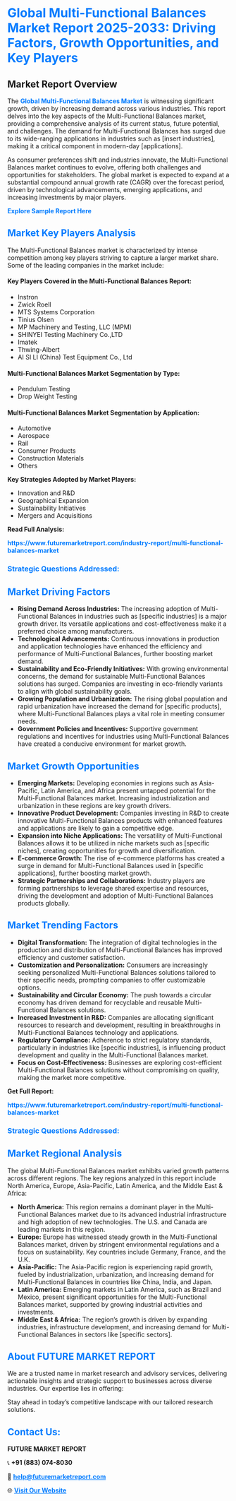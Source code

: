 <h1 style="color: #007BFF;">Global Multi-Functional Balances Market Report 2025-2033: Driving Factors, Growth Opportunities, and Key Players</h1>

<section id="overview">
<h2>Market Report Overview</h2>
<p>The <a href="https://www.futuremarketreport.com/industry-report/multi-functional-balances-market" style="color: #007BFF; text-decoration: none;"><strong>Global Multi-Functional Balances Market</strong></a> is witnessing significant growth, driven by increasing demand across various industries. This report delves into the key aspects of the Multi-Functional Balances market, providing a comprehensive analysis of its current status, future potential, and challenges. The demand for Multi-Functional Balances has surged due to its wide-ranging applications in industries such as [insert industries], making it a critical component in modern-day [applications].</p>
<p>As consumer preferences shift and industries innovate, the Multi-Functional Balances market continues to evolve, offering both challenges and opportunities for stakeholders. The global market is expected to expand at a substantial compound annual growth rate (CAGR) over the forecast period, driven by technological advancements, emerging applications, and increasing investments by major players.</p>
</section>

<section id="overview">
<p><a href="https://www.futuremarketreport.com/request-sample/reportId=33033" style="color: #007BFF; text-decoration: none;"><strong>Explore Sample Report Here</strong></a></p>
</section>

<section id="key-players">
<h2 style="color: #007BFF;">Market Key Players Analysis</h2>
<p>The Multi-Functional Balances market is characterized by intense competition among key players striving to capture a larger market share. Some of the leading companies in the market include:</p>
<h4>Key Players Covered in the Multi-Functional Balances Report:</h4>
<ul><li>Instron</li><li>Zwick Roell</li><li>MTS Systems Corporation</li><li>Tinius Olsen</li><li>MP Machinery and Testing, LLC (MPM)</li><li>SHINYEI Testing Machinery Co.,LTD</li><li>Imatek</li><li>Thwing-Albert</li><li>AI SI LI (China) Test Equipment Co., Ltd</li></ul>
<h4>Multi-Functional Balances Market Segmentation by Type:</h4>
<ul><li>Pendulum Testing</li><li>Drop Weight Testing</li></ul>

<h4>Multi-Functional Balances Market Segmentation by Application:</h4>
<ul><li>Automotive</li><li>Aerospace</li><li>Rail</li><li>Consumer Products</li><li>Construction Materials</li><li>Others</li></ul>
<p><strong>Key Strategies Adopted by Market Players:</strong></p>
<ul>
<li>Innovation and R&D</li>
<li>Geographical Expansion</li>
<li>Sustainability Initiatives</li>
<li>Mergers and Acquisitions</li>
</ul>
</section>

<section>
<p><strong>Read Full Analysis: </strong></p><a href="https://www.futuremarketreport.com/industry-report/multi-functional-balances-market" style="color: #007BFF; text-decoration: none;"><strong>https://www.futuremarketreport.com/industry-report/multi-functional-balances-market</strong></a>
<h3 style="color: #007BFF;">Strategic Questions Addressed:</h3>
</section>

<section id="driving-factors">
<h2 style="color: #007BFF;">Market Driving Factors</h2>
<ul>
<li><strong>Rising Demand Across Industries:</strong> The increasing adoption of Multi-Functional Balances in industries such as [specific industries] is a major growth driver. Its versatile applications and cost-effectiveness make it a preferred choice among manufacturers.</li>
<li><strong>Technological Advancements:</strong> Continuous innovations in production and application technologies have enhanced the efficiency and performance of Multi-Functional Balances, further boosting market demand.</li>
<li><strong>Sustainability and Eco-Friendly Initiatives:</strong> With growing environmental concerns, the demand for sustainable Multi-Functional Balances solutions has surged. Companies are investing in eco-friendly variants to align with global sustainability goals.</li>
<li><strong>Growing Population and Urbanization:</strong> The rising global population and rapid urbanization have increased the demand for [specific products], where Multi-Functional Balances plays a vital role in meeting consumer needs.</li>
<li><strong>Government Policies and Incentives:</strong> Supportive government regulations and incentives for industries using Multi-Functional Balances have created a conducive environment for market growth.</li>
</ul>
</section>

<section id="growth-opportunities">
<h2 style="color: #007BFF;">Market Growth Opportunities</h2>
<ul>
<li><strong>Emerging Markets:</strong> Developing economies in regions such as Asia-Pacific, Latin America, and Africa present untapped potential for the Multi-Functional Balances market. Increasing industrialization and urbanization in these regions are key growth drivers.</li>
<li><strong>Innovative Product Development:</strong> Companies investing in R&D to create innovative Multi-Functional Balances products with enhanced features and applications are likely to gain a competitive edge.</li>
<li><strong>Expansion into Niche Applications:</strong> The versatility of Multi-Functional Balances allows it to be utilized in niche markets such as [specific niches], creating opportunities for growth and diversification.</li>
<li><strong>E-commerce Growth:</strong> The rise of e-commerce platforms has created a surge in demand for Multi-Functional Balances used in [specific applications], further boosting market growth.</li>
<li><strong>Strategic Partnerships and Collaborations:</strong> Industry players are forming partnerships to leverage shared expertise and resources, driving the development and adoption of Multi-Functional Balances products globally.</li>
</ul>
</section>

<section id="trending-factors">
<h2 style="color: #007BFF;">Market Trending Factors</h2>
<ul>
<li><strong>Digital Transformation:</strong> The integration of digital technologies in the production and distribution of Multi-Functional Balances has improved efficiency and customer satisfaction.</li>
<li><strong>Customization and Personalization:</strong> Consumers are increasingly seeking personalized Multi-Functional Balances solutions tailored to their specific needs, prompting companies to offer customizable options.</li>
<li><strong>Sustainability and Circular Economy:</strong> The push towards a circular economy has driven demand for recyclable and reusable Multi-Functional Balances solutions.</li>
<li><strong>Increased Investment in R&D:</strong> Companies are allocating significant resources to research and development, resulting in breakthroughs in Multi-Functional Balances technology and applications.</li>
<li><strong>Regulatory Compliance:</strong> Adherence to strict regulatory standards, particularly in industries like [specific industries], is influencing product development and quality in the Multi-Functional Balances market.</li>
<li><strong>Focus on Cost-Effectiveness:</strong> Businesses are exploring cost-efficient Multi-Functional Balances solutions without compromising on quality, making the market more competitive.</li>
</ul>
</section>

<section>
<p><strong>Get Full Report: </strong></p><a href="https://www.futuremarketreport.com/industry-report/multi-functional-balances-market" style="color: #007BFF; text-decoration: none;"><strong>https://www.futuremarketreport.com/industry-report/multi-functional-balances-market</strong></a>
<h3 style="color: #007BFF;">Strategic Questions Addressed:</h3>
</section>


<section id="regional-analysis">
<h2 style="color: #007BFF;">Market Regional Analysis</h2>
<p>The global Multi-Functional Balances market exhibits varied growth patterns across different regions. The key regions analyzed in this report include North America, Europe, Asia-Pacific, Latin America, and the Middle East & Africa:</p>
<ul>
<li><strong>North America:</strong> This region remains a dominant player in the Multi-Functional Balances market due to its advanced industrial infrastructure and high adoption of new technologies. The U.S. and Canada are leading markets in this region.</li>
<li><strong>Europe:</strong> Europe has witnessed steady growth in the Multi-Functional Balances market, driven by stringent environmental regulations and a focus on sustainability. Key countries include Germany, France, and the U.K.</li>
<li><strong>Asia-Pacific:</strong> The Asia-Pacific region is experiencing rapid growth, fueled by industrialization, urbanization, and increasing demand for Multi-Functional Balances in countries like China, India, and Japan.</li>
<li><strong>Latin America:</strong> Emerging markets in Latin America, such as Brazil and Mexico, present significant opportunities for the Multi-Functional Balances market, supported by growing industrial activities and investments.</li>
<li><strong>Middle East & Africa:</strong> The region’s growth is driven by expanding industries, infrastructure development, and increasing demand for Multi-Functional Balances in sectors like [specific sectors].</li>
</ul>
</section>

<footer>
<h2 style="color: #007BFF;">About FUTURE MARKET REPORT</h2>
<p>We are a trusted name in market research and advisory services, delivering actionable insights and strategic support to businesses across diverse industries. Our expertise lies in offering:</p>

<p>Stay ahead in today’s competitive landscape with our tailored research solutions.</p>

<h2 style="color: #007BFF;">Contact Us:</h2>
<p><strong>FUTURE MARKET REPORT</strong></p>
<p>📞 <strong>+91 (883) 074-8030</strong></p>
<p>📧 <strong><a href="mailto:help@futuremarketreport.com" style="color: #007BFF;">help@futuremarketreport.com</a></strong></p>
<p>🌐 <strong><a href="https://www.futuremarketreport.com/" style="color: #007BFF;">Visit Our Website</a></strong></p>
</footer>